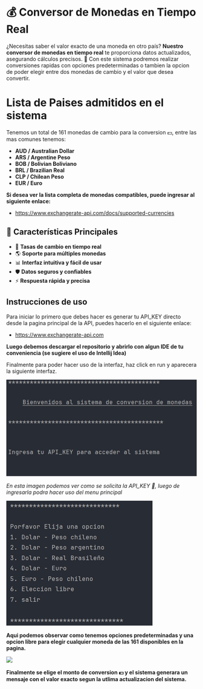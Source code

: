 # 💰 Conversor de Monedas en Tiempo Real

¿Necesitas saber el valor exacto de una moneda en otro país? **Nuestro conversor de monedas en tiempo real** te proporciona datos actualizados, asegurando cálculos precisos. 🚀
Con este sistema podremos realizar conversiones rapidas con opciones predeterminadas o tambien la opcion de poder elegir entre dos monedas de cambio y el valor que desea convertir.


# Lista de Paises admitidos en el sistema

Tenemos un total de 161 monedas de cambio para la conversion :dollar:, entre las mas comunes tenemos:
- **AUD	/ Australian Dollar**
- **ARS	/ Argentine Peso**
- **BOB	/ Bolivian Boliviano**
- **BRL	/ Brazilian Real**
- **CLP	/ Chilean Peso**
- **EUR	/ Euro**

**Si desea ver la lista completa de monedas compatibles, puede ingresar al siguiente enlace:**
- https://www.exchangerate-api.com/docs/supported-currencies


## 🌟 Características Principales
- 🔄 **Tasas de cambio en tiempo real**
- 🌎 **Soporte para múltiples monedas**
- 📊 **Interfaz intuitiva y fácil de usar**
- 🛡️ **Datos seguros y confiables**
- ⚡ **Respuesta rápida y precisa**

## Instrucciones de uso
Para iniciar lo primero que debes hacer es generar tu API_KEY directo desde la pagina principal de la API, puedes hacerlo en el siguiente enlace:
- https://www.exchangerate-api.com

**Luego debemos descargar el repositorio y abrirlo con algun IDE de tu conveniencia (se sugiere el uso de Intellij Idea)**

Finalmente para poder hacer uso de la interfaz, haz click en run y aparecera la siguiente interfaz.

<img src="imagenes/imagen1.png">

*En esta imagen podemos ver como se solicita la API_KEY :key:, luego de ingresarla podra hacer uso del menu principal*

<img src="imagenes/imagen2.png">

**Aqui podemos observar como tenemos opciones predeterminadas y una opcion libre para elegir cualquier moneda de las 161 disponibles en la pagina.**

<img src="imagenes/conversion.gif">

**Finalmente se elige el monto de conversion :dollar: y el sistema generara un mensaje con el valor exacto segun la utlima actualizacion del sistema.**
